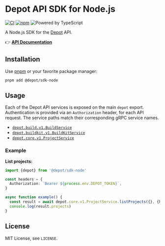 # Depot API SDK for Node.js

[![CI](https://github.com/depot/sdk-node/actions/workflows/ci.yml/badge.svg)](https://github.com/depot/sdk-node/actions/workflows/ci.yml)
[![npm](https://img.shields.io/npm/v/@depot/sdk-node.svg)](https://www.npmjs.com/package/@depot/sdk-node)
![Powered by TypeScript](https://img.shields.io/badge/powered%20by-typescript-blue.svg)

A Node.js SDK for the [Depot](https://depot.dev) API.

👉 [**API Documentation**](https://buf.build/depot/api)

## Installation

Use [pnpm](https://pnpm.io) or your favorite package manager:

```bash
pnpm add @depot/sdk-node
```

## Usage

Each of the Depot API services is exposed on the main `depot` export. Authentication is provided via an `Authorization` header, for each API request. The service paths match their corresponding gRPC service names.

- [`depot.build.v1.BuildService`](https://buf.build/depot/api/docs/main:depot.build.v1#depot.build.v1.BuildService)
- [`depot.buildkit.v1.BuildKitService`](https://buf.build/depot/api/docs/main:depot.buildkit.v1#depot.buildkit.v1.BuildKitService)
- [`depot.core.v1.ProjectService`](https://buf.build/depot/api/docs/main:depot.core.v1#depot.core.v1.ProjectService)

### Example

**List projects:**

```typescript
import {depot} from '@depot/sdk-node'

const headers = {
  Authorization: `Bearer ${process.env.DEPOT_TOKEN}`,
}

async function example() {
  const result = await depot.core.v1.ProjectService.listProjects({}, {headers})
  console.log(result.projects)
}
```

## License

MIT License, see `LICENSE`.
